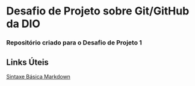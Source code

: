 ﻿# Desafio de Projeto sobre Git/GitHub da DIO
 
 ### Repositório criado para o Desafio de Projeto 1
 
 ## Links Úteis
 
 [Sintaxe Básica Markdown](https://www.markdownguide.org/basic-syntax/)
 
 
